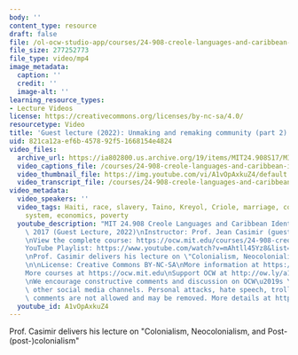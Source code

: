 ```yaml
---
body: ''
content_type: resource
draft: false
file: /ol-ocw-studio-app/courses/24-908-creole-languages-and-caribbean-identities-spring-2017/24908-s22-part-2-version-3_360p_16_9.mp4
file_size: 277252773
file_type: video/mp4
image_metadata:
  caption: ''
  credit: ''
  image-alt: ''
learning_resource_types:
- Lecture Videos
license: https://creativecommons.org/licenses/by-nc-sa/4.0/
resourcetype: Video
title: 'Guest lecture (2022): Unmaking and remaking community (part 2)'
uid: 821ca12a-ef6b-4578-92f5-1668154e4824
video_files:
  archive_url: https://ia802800.us.archive.org/19/items/MIT24.908S17/MIT24_908S22_Part_2_300k.mp4
  video_captions_file: /courses/24-908-creole-languages-and-caribbean-identities-spring-2017/1ieTChz0Ar8f4tf3D7HL9092FpcWPiPOR_transcript.webvtt
  video_thumbnail_file: https://img.youtube.com/vi/A1vOpAxkuZ4/default.jpg
  video_transcript_file: /courses/24-908-creole-languages-and-caribbean-identities-spring-2017/1ieTChz0Ar8f4tf3D7HL9092FpcWPiPOR_transcript.pdf
video_metadata:
  video_speakers: ''
  video_tags: Haiti, race, slavery, Taino, Kreyol, Criole, marriage, counter-plantation
    system, economics, poverty
  youtube_description: "MIT 24.908 Creole Languages and Caribbean Identities, Spring\
    \ 2017 (Guest Lecture, 2022)\nInstructor: Prof. Jean Casimir (guest lecturer)\n\
    \nView the complete course: https://ocw.mit.edu/courses/24-908-creole-languages-and-caribbean-identities-spring-2017/\n\
    YouTube Playlist: https://www.youtube.com/watch?v=mAhtll45Yz8&list=PLUl4u3cNGP62-sHzh435NhKGnwOkPYk36\n\
    \nProf. Casimir delivers his lecture on \"Colonialism, Neocolonialism, and Post-(post-)colonialism\"\
    \n\nLicense: Creative Commons BY-NC-SA\nMore information at https://ocw.mit.edu/terms\n\
    More courses at https://ocw.mit.edu\nSupport OCW at http://ow.ly/a1If50zVRlQ\n\
    \nWe encourage constructive comments and discussion on OCW\u2019s YouTube and\
    \ other social media channels. Personal attacks, hate speech, trolling, and inappropriate\
    \ comments are not allowed and may be removed. More details at https://ocw.mit.edu/comments."
  youtube_id: A1vOpAxkuZ4
---
```

Prof. Casimir delivers his lecture on "Colonialism, Neocolonialism, and Post-(post-)colonialism"